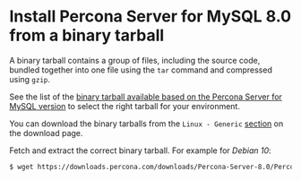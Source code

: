 # Install Percona Server for MySQL 8.0 from a binary tarball

A binary tarball contains a group of files, including the source code, bundled together into one file using the `tar` command and compressed using `gzip`. 

See the list of the [binary tarball available based on the Percona Server for MySQL version](binary-tarball-names.md) to select the right tarball for your environment.
    
You can download the binary tarballs from the `Linux - Generic` [section](https://www.percona.com/downloads/Percona-Server-8.0/LATEST/binary/tarball/) on the download page.

Fetch and extract the correct binary tarball. For example for *Debian 10*:

```{.bash data-prompt="$"}
$ wget https://downloads.percona.com/downloads/Percona-Server-8.0/Percona-Server-8.0.26-16/binary/tarball/Percona-Server-8.0.26-16-Linux.x86_64.glibc2.12.tar.gz
```
